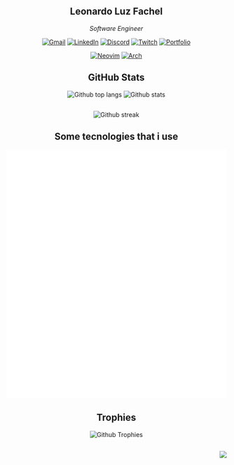 <div 
  align="center"
>

## Leonardo Luz Fachel
  
_Software Engineer_
  
[![Gmail](https://img.shields.io/badge/Gmail-D14836?style=for-the-badge&logo=gmail&logoColor=white)](mailto:leonardo.luz.fc@gmail.com)
[![LinkedIn](https://img.shields.io/badge/linkedin-%230077B5.svg?style=for-the-badge&logo=linkedin&logoColor=white)](www.linkedin.com/in/leonardo-luz-fachel)
[![Discord](https://img.shields.io/badge/Discord-%235865F2.svg?style=for-the-badge&logo=discord&logoColor=white)](https://discord.com/users/leonardo_lf)
[![Twitch](https://img.shields.io/badge/Twitch-9347FF?style=for-the-badge&logo=twitch&logoColor=white)](https://www.twitch.tv/dev_luz)
[![Portfolio](https://img.shields.io/badge/Portfolio-gray?style=for-the-badge&logo=libreoffice&logoColor=white)](https://portfolio-leonardo-luz.vercel.app/)

[![Neovim](https://img.shields.io/badge/NeoVim-%2357A143.svg?&style=for-the-badge&logo=neovim&logoColor=white)](https://github.com/Leonardo-Luz/dotfiles)
[![Arch](https://img.shields.io/badge/Arch%20Linux-1793D1?logo=arch-linux&logoColor=fff&style=for-the-badge)](https://github.com/Leonardo-Luz/dotfiles)

## GitHub Stats

<div style="flex flex-wrap">
  <picture>
    <source
      media="(prefers-color-scheme: dark)"
      srcset="https://github-readme-stats.vercel.app/api/top-langs/?username=leonardo-luz&layout=compact&theme=dark"
    >
    <source
      media="(prefers-color-scheme: light)"
      srcset="https://github-readme-stats.vercel.app/api/top-langs/?username=leonardo-luz&layout=compact&theme=default"
    >
    <img height="132px" width="330px" alt="Github top langs" />
  </picture>
  <picture>
    <source
      media="(prefers-color-scheme: dark)"
      srcset="https://github-readme-stats.vercel.app/api?username=Leonardo-Luz&theme=dark&hide_border=false&include_all_commits=true&count_private=true&show_icons=true"
    >
    <source
      media="(prefers-color-scheme: light)"
      srcset="https://github-readme-stats.vercel.app/api?username=Leonardo-Luz&theme=default&hide_border=false&include_all_commits=true&count_private=true&show_icons=true"
    >
    <img height="132px" width="330px" alt="Github stats" />
  </picture>
</div>

##

<picture>
  <source
  media="(prefers-color-scheme: dark)"
  srcset="https://github-readme-streak-stats.herokuapp.com/?user=Leonardo-Luz&theme=dark&hide_border=false"
  >
  <source
  media="(prefers-color-scheme: light)"
  srcset="https://github-readme-streak-stats.herokuapp.com/?user=Leonardo-Luz&theme=default&hide_border=false"
  >
  <img height="132px" width="330px" alt="Github streak" />
</picture>

## Some tecnologies that i use

<img src="./assets/tecnologies.svg" alt="tecnologies" />

## Trophies

<picture>
  <source media="(prefers-color-scheme: dark)" srcset="https://github-profile-trophy.vercel.app/?username=leonardo-luz&theme=onedark&row=5&column=5&margin-w=15&margin-h=15">
  <source media="(prefers-color-scheme: light)" srcset="https://github-profile-trophy.vercel.app/?username=leonardo-luz&row=5&column=5&margin-w=15&margin-h=15">
  <img alt="Github Trophies" />
</picture>

</div>

##

<div align="right">

  ![](https://komarev.com/ghpvc/?username=leonardo-luz&style=for-the-badge)

</div>
